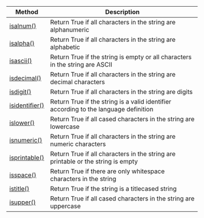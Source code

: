 | Method            | Description |
| ----------------- | ------- |
| [isalnum()](https://docs.python.org/3/library/stdtypes.html#str.isalnum)   | Return True if all characters in the string are alphanumeric |
| [isalpha()](https://docs.python.org/3/library/stdtypes.html#str.isalpha)     | Return True if all characters in the string are alphabetic  |
| [isascii()](https://docs.python.org/3/library/stdtypes.html#str.isascii)     | Return True if the string is empty or all characters in the string are ASCII |
| [isdecimal()](https://docs.python.org/3/library/stdtypes.html#str.isdecimal)   | Return True if all characters in the string are decimal characters |
| [isdigit()](https://docs.python.org/3/library/stdtypes.html#str.isdigit)     | Return True if all characters in the string are digits |
| [isidentifier()](https://docs.python.org/3/library/stdtypes.html#str.isidentifier)| Return True if the string is a valid identifier according to the language definition |
| [islower()](https://docs.python.org/3/library/stdtypes.html#str.islower)     | Return True if all cased characters in the string are lowercase |
| [isnumeric()](https://docs.python.org/3/library/stdtypes.html#str.isnumeric)   | Return True if all characters in the string are numeric characters |
| [isprintable()](https://docs.python.org/3/library/stdtypes.html#str.isprintable) | Return True if all characters in the string are printable or the string is empty |
| [isspace()](https://docs.python.org/3/library/stdtypes.html#str.isspace)     | Return True if there are only whitespace characters in the string |
| [istitle()](https://docs.python.org/3/library/stdtypes.html#str.istitle)     | Return True if the string is a titlecased string |
| [isupper()](https://docs.python.org/3/library/stdtypes.html#str.isupper)     | Return True if all cased characters in the string are uppercase |
